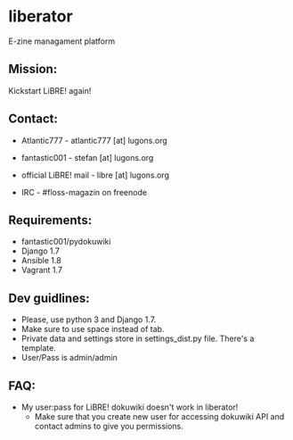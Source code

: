 liberator
=========

E-zine managament platform

Mission:
-------
Kickstart LiBRE! again!


Contact:
--------
- Atlantic777 - atlantic777 [at] lugons.org
- fantastic001 - stefan [at] lugons.org
- official LiBRE! mail - libre [at] lugons.org

- IRC - #floss-magazin on freenode


Requirements:
------------
- fantastic001/pydokuwiki
- Django 1.7
- Ansible 1.8
- Vagrant 1.7

Dev guidlines:
-------------
- Please, use python 3 and Django 1.7.
- Make sure to use space instead of tab.
- Private data and settings store in settings_dist.py file. There's a template.
- User/Pass is admin/admin

FAQ:
----
- My user:pass for LiBRE! dokuwiki doesn't work in liberator!
  - Make sure that you create new user for accessing dokuwiki API and contact admins to give you permissions.
